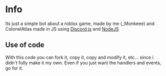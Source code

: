 # Info
Its just a simple bot about a roblox game, made by me (_Monkeee) and ColonelAtlas made in JS using [Discord.js](https://discord.js.org/) and [NodeJS](https://nodejs.org/en)
## Use of code
With this code you can fork it, copy it, copy and modify it, etc... since i didn't fully make it my own. Even if you just want the handlers and events, go for it.